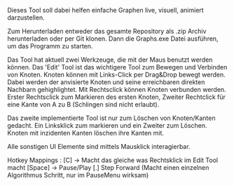 Dieses Tool soll dabei helfen einfache Graphen live, visuell, animiert darzustellen. 

Zum Herunterladen entweder das gesamte Repository als .zip Archiv herunterladen oder per Git klonen. 
Dann die Graphs.exe Datei ausführen, um das Programm zu starten. 

Das Tool hat aktuell zwei Werkzeuge, die mit der Maus benutzt werden können. Das 'Edit' Tool ist das wichtigere Tool zum Bewegen und Verbinden von Knoten.
Knoten können mit Links-Click per Drag&Drop bewegt werden. Dabei werden der anvisierte Knoten und seine erreichbaren direkten Nachbarn gehighlightet. 
Mit Rechtsclick können Knoten verbunden werden. Erster Rechtsclick zum Markieren des ersten Knoten, Zweiter Rechtclick für eine Kante von A zu B (Schlingen sind nicht erlaubt).

Das zweite implementierte Tool ist nur zum Löschen von Knoten/Kanten gedacht. Ein Linksklick zum markieren und ein Zweiter zum Löschen. Knoten mit inzidenten Kanten löschen ihre Kanten mit.

Alle sonstigen UI Elemente sind mittels Mausklick interagierbar.

Hotkey Mappings :
[C] -> Macht das gleiche was Rechtsklick im Edit Tool macht
[Space] -> Pause/Play
[.] Step Forward (Macht einen einzelnen Algorithmus Schritt, nur im PauseMenu wirksam)
